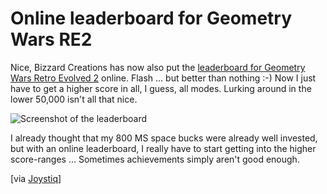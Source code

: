 # Online leaderboard for Geometry Wars RE2

Nice, Bizzard Creations has now also put the [leaderboard for Geometry Wars Retro Evolved 2](http://www.bizarrecreations.com/games/geometry_wars_retro_evolved_2/#leaderboards) online. Flash ... but better than nothing :-) Now I just have to get a higher score in all, I guess, all modes. Lurking around in the lower 50,000 isn't all that nice.

<div class="figure"><img src="http://img.skitch.com/20080814-ebiqqkgad2tcja8rxmdipqj2ub.png" alt="Screenshot of the leaderboard" /></div>

I already thought that my 800 MS space bucks were already well invested, but with an online leaderboard, I really have to start getting into the higher score-ranges ... Sometimes achievements simply aren't good enough.

[via [Joystiq](http://feeds.joystiq.com/~r/weblogsinc/joystiq/~3/364891060/)]
